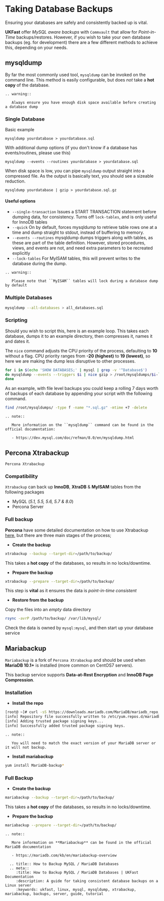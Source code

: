 # Taking Database Backups

Ensuring your databases are safely and consistently backed up is vital.

**UKFast** offer *MySQL aware backups* with `Commvault` that allow for *Point-in-Time* backups/restores. However, if you wish to take your own database backups (eg. for development) there are a few different methods to achieve this, depending on your needs.

## mysqldump

By far the most commonly used tool, `mysqldump` can be invoked on the command line. This method is easily configurable, but does *not* take a **hot copy** of the database. 

```eval_rst
.. warning::

   Always ensure you have enough disk space available before creating a database dump
```
### Single Database

Basic example
```
mysqldump yourdatabase > yourdatabase.sql
```

With additional dump options (if you don't know if a database has events/routines, please use this)
```
mysqldump --events --routines yourdatabase > yourdatabase.sql
```
When disk space is low, you can pipe `mysqldump` output straight into a compressed file. As the output is basically text, you should see a sizeable reduction.

```
mysqldump yourdatabase | gzip > yourdatabase.sql.gz
```

#### Useful options

* `--single-transaction`
   Issues a START TRANSACTION statement before dumping data, for consistency. Turns off `lock-tables`, and is only useful for InnoDB tables
* `--quick`
   On by default, forces mysqldump to retrieve table rows one at a time and dump straight to stdout, instead of buffering to memory.
* `--events --routines`
   mysqldump dumps triggers along with tables, as these are part of the table definition. However, stored procedures, views, and events are not, and need extra parameters to be recreated explicitly
* `--lock-tables`
For MyISAM tables, this will prevent writes to the database during the dump.

```eval_rst
.. warning::

   Please note that ``MyISAM`` tables will lock during a database dump by default

```
   
### Multiple Databases
```bash
mysqldump --all-databases > all_databases.sql
```
### Scripting

Should you wish to script this, here is an example loop. This takes each database, dumps it to an example directory, then compresses it, names it and dates it.

The `nice` command adjusts the CPU priority of the process, defaulting to **10** without a flag. CPU priority ranges from **-20 (highest)** to **19 (lowest)**, so here we are making the dump less disruptive to other processes.

```bash
for i in $(echo 'SHOW DATABASES;' | mysql | grep -v '^Database$')
do mysqldump --events --triggers $i | nice gzip > /root/mysqldumps/$i-`/bin/date +%Y.%m.%d.%a`.sql.gz
done
```
As an example, with file level backups you could keep a rolling 7 days worth of backups of each database by appending your script with the following command.

```bash
find /root/mysqldumps/ -type f -name "*.sql.gz" -mtime +7 -delete
```
```eval_rst
.. note::

   More information on the ``mysqldump`` command can be found in the official documentation:

   - https://dev.mysql.com/doc/refman/8.0/en/mysqldump.html

```

## Percona Xtrabackup
`Percona Xtrabackup` 
### Compatibility
`Xtrabackup` can back up **InnoDB**, **XtraDB** & **MyISAM** tables from the following packages
* MySQL (*5.1, 5.5, 5.6, 5.7 & 8.0*)
* Percona Server

### Full backup

**Percona** have some detailed documentation on how to use Xtrabackup [here](https://www.percona.com/doc/percona-xtrabackup/2.4/backup_scenarios/full_backup.html), but there are three main stages of the process;

* **Create the backup**
```bash
xtrabackup --backup --target-dir=/path/to/backup/
```
This takes a **hot copy** of the databases, so results in no locks/downtime.
* **Prepare the backup**
```bash
xtrabackup --prepare --target-dir=/path/to/backup/
```
This step is **vital** as it ensures the data is *point-in-time consistent*
* **Restore from the backup**

Copy the files into an *empty* data directory
```bash
rsync -avrP /path/to/backup/ /var/lib/mysql/
```
Check the data is owned by `mysql:mysql`, and then start up your database service

## Mariabackup
`Mariabackup` is a fork of `Percona Xtrabackup` and should be used when **MariaDB 10.1+** is installed (more common on CentOS7 servers).

This backup service supports **Data-at-Rest Encryption** and **InnoDB Page Compression**.
### Installation
* **Install the repo**
```bash
[root@ ~]# curl -sS https://downloads.mariadb.com/MariaDB/mariadb_repo_setup | bash -s -- --mariadb-server-version=10.2
[info] Repository file successfully written to /etc/yum.repos.d/mariadb.repo.
[info] Adding trusted package signing keys...
[info] Successfully added trusted package signing keys.
```
```eval_rst
.. note::

   You will need to match the exact version of your MariaDB server or it will not backup.
```
* **Install mariabackup**
```bash
yum install MariaDB-backup*
```
### Full Backup
* **Create the backup**
```bash
mariabackup --backup --target-dir=/path/to/backup/
```
This takes a **hot copy** of the databases, so results in no locks/downtime.
* **Prepare the backup**
```bash
mariabackup --prepare --target-dir=/path/to/backup/
```
```eval_rst
.. note::

   More information on **Mariabackup** can be found in the official MariaDB documentation
   
   - https://mariadb.com/kb/en/mariabackup-overview

```

```eval_rst
  .. title:: How to Backup MySQL / MariaDB Databases 
  .. meta::
     :title: How to Backup MySQL / MariaDB Databases | UKFast Documentation
     :description: A guide for taking consistent database backups on a Linux server
     :keywords: ukfast, linux, mysql, mysqldump, xtrabackup, mariabackup, backups, server, guide, tutorial
```
